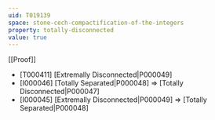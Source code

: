 ```yaml
---
uid: T019139
space: stone-cech-compactification-of-the-integers
property: totally-disconnected
value: true
---
```

[[Proof]]

* [T000411] [Extremally Disconnected|P000049]
* [I000046] [Totally Separated|P000048] => [Totally Disconnected|P000047]
* [I000045] [Extremally Disconnected|P000049] => [Totally Separated|P000048]

